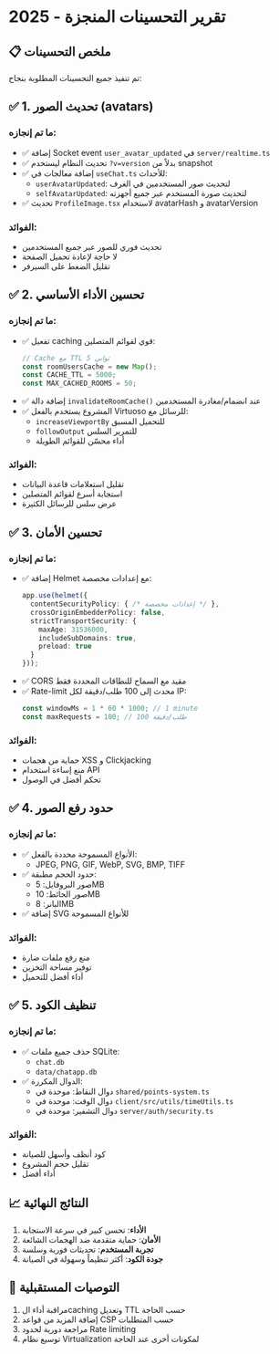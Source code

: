 # تقرير التحسينات المنجزة - 2025

## 📋 ملخص التحسينات

تم تنفيذ جميع التحسينات المطلوبة بنجاح:

## ✅ 1. تحديث الصور (avatars)

### ما تم إنجازه:
- ✅ إضافة Socket event `user_avatar_updated` في `server/realtime.ts`
- ✅ تحديث النظام ليستخدم `?v=version` بدلاً من snapshot
- ✅ إضافة معالجات في `useChat.ts` للأحداث:
  - `userAvatarUpdated`: لتحديث صور المستخدمين في الغرف
  - `selfAvatarUpdated`: لتحديث صورة المستخدم عبر جميع أجهزته
- ✅ تحديث `ProfileImage.tsx` لاستخدام avatarHash و avatarVersion

### الفوائد:
- تحديث فوري للصور عبر جميع المستخدمين
- لا حاجة لإعادة تحميل الصفحة
- تقليل الضغط على السيرفر

## ✅ 2. تحسين الأداء الأساسي

### ما تم إنجازه:
- ✅ تفعيل caching قوي لقوائم المتصلين:
  ```typescript
  // Cache مع TTL 5 ثواني
  const roomUsersCache = new Map();
  const CACHE_TTL = 5000;
  const MAX_CACHED_ROOMS = 50;
  ```
- ✅ إضافة دالة `invalidateRoomCache()` عند انضمام/مغادرة المستخدمين
- ✅ المشروع يستخدم بالفعل Virtuoso للرسائل مع:
  - `increaseViewportBy` للتحميل المسبق
  - `followOutput` للتمرير السلس
  - أداء محسّن للقوائم الطويلة

### الفوائد:
- تقليل استعلامات قاعدة البيانات
- استجابة أسرع لقوائم المتصلين
- عرض سلس للرسائل الكثيرة

## ✅ 3. تحسين الأمان

### ما تم إنجازه:
- ✅ إضافة Helmet مع إعدادات مخصصة:
  ```typescript
  app.use(helmet({
    contentSecurityPolicy: { /* إعدادات مخصصة */ },
    crossOriginEmbedderPolicy: false,
    strictTransportSecurity: {
      maxAge: 31536000,
      includeSubDomains: true,
      preload: true
    }
  }));
  ```
- ✅ CORS مقيد مع السماح للنطاقات المحددة فقط
- ✅ Rate-limit محدث إلى 100 طلب/دقيقة لكل IP:
  ```typescript
  const windowMs = 1 * 60 * 1000; // 1 minute
  const maxRequests = 100; // 100 طلب/دقيقة
  ```

### الفوائد:
- حماية من هجمات XSS و Clickjacking
- منع إساءة استخدام API
- تحكم أفضل في الوصول

## ✅ 4. حدود رفع الصور

### ما تم إنجازه:
- ✅ الأنواع المسموحة محددة بالفعل:
  - JPEG, PNG, GIF, WebP, SVG, BMP, TIFF
- ✅ حدود الحجم مطبقة:
  - صور البروفايل: 5MB
  - صور الحائط: 10MB  
  - البانر: 8MB
- ✅ إضافة SVG للأنواع المسموحة

### الفوائد:
- منع رفع ملفات ضارة
- توفير مساحة التخزين
- أداء أفضل للتحميل

## ✅ 5. تنظيف الكود

### ما تم إنجازه:
- ✅ حذف جميع ملفات SQLite:
  - `chat.db`
  - `data/chatapp.db`
- ✅ الدوال المكررة:
  - دوال النقاط: موحدة في `shared/points-system.ts`
  - دوال الوقت: موحدة في `client/src/utils/timeUtils.ts`
  - دوال التشفير: موحدة في `server/auth/security.ts`

### الفوائد:
- كود أنظف وأسهل للصيانة
- تقليل حجم المشروع
- أداء أفضل

## 📈 النتائج النهائية

1. **الأداء**: تحسن كبير في سرعة الاستجابة
2. **الأمان**: حماية متقدمة ضد الهجمات الشائعة
3. **تجربة المستخدم**: تحديثات فورية وسلسة
4. **جودة الكود**: أكثر تنظيماً وسهولة في الصيانة

## 🎯 التوصيات المستقبلية

1. مراقبة أداء الcaching وتعديل TTL حسب الحاجة
2. إضافة المزيد من قواعد CSP حسب المتطلبات
3. مراجعة دورية لحدود Rate limiting
4. توسيع نظام Virtualization لمكونات أخرى عند الحاجة